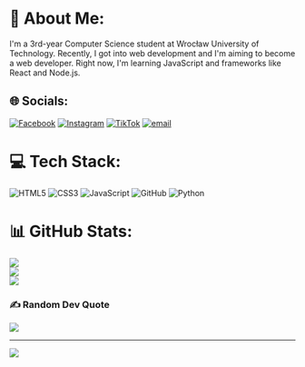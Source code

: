 # 💫 About Me:
I'm a 3rd-year Computer Science student at Wrocław University of Technology. Recently, I got into web development and I'm aiming to become a web developer. Right now, I'm learning JavaScript and frameworks like React and Node.js.


## 🌐 Socials:
[![Facebook](https://img.shields.io/badge/Facebook-%231877F2.svg?logo=Facebook&logoColor=white)](https://facebook.com/https://www.facebook.com/profile.php?id=100021267259557) [![Instagram](https://img.shields.io/badge/Instagram-%23E4405F.svg?logo=Instagram&logoColor=white)](https://instagram.com/https://www.instagram.com/_michalmekal/) [![TikTok](https://img.shields.io/badge/TikTok-%23000000.svg?logo=TikTok&logoColor=white)](https://tiktok.com/@https://www.tiktok.com/@_michalmekal) [![email](https://img.shields.io/badge/Email-D14836?logo=gmail&logoColor=white)](mailto:michalmekal@icloud.com) 

# 💻 Tech Stack:
![HTML5](https://img.shields.io/badge/html5-%23E34F26.svg?style=for-the-badge&logo=html5&logoColor=white) ![CSS3](https://img.shields.io/badge/css3-%231572B6.svg?style=for-the-badge&logo=css3&logoColor=white) ![JavaScript](https://img.shields.io/badge/javascript-%23323330.svg?style=for-the-badge&logo=javascript&logoColor=%23F7DF1E) ![GitHub](https://img.shields.io/badge/github-%23121011.svg?style=for-the-badge&logo=github&logoColor=white) ![Python](https://img.shields.io/badge/python-3670A0?style=for-the-badge&logo=python&logoColor=ffdd54)
# 📊 GitHub Stats:
![](https://github-readme-stats.vercel.app/api?username=majksoon&theme=dark&hide_border=false&include_all_commits=false&count_private=false)<br/>
![](https://nirzak-streak-stats.vercel.app/?user=majksoon&theme=dark&hide_border=false)<br/>
![](https://github-readme-stats.vercel.app/api/top-langs/?username=majksoon&theme=dark&hide_border=false&include_all_commits=false&count_private=false&layout=compact)

### ✍️ Random Dev Quote
![](https://quotes-github-readme.vercel.app/api?type=horizontal&theme=radical)

---
[![](https://visitcount.itsvg.in/api?id=majksoon&icon=0&color=3)](https://visitcount.itsvg.in)

<!-- Proudly created with GPRM ( https://gprm.itsvg.in ) -->
